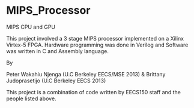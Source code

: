 MIPS_Processor
==============

MIPS CPU and GPU

This project involved a 3 stage MIPS processor implemented on a Xilinx Virtex-5 FPGA.
Hardware programming was done in Verilog and Software was written in C and Assembly language.

By

Peter Wakahiu Njenga (U.C Berkeley EECS/MSE 2013) &
Brittany Judoprasetijo (U.C Berkeley EECS 2013)

This project is a combination of code written by EECS150 staff and the people listed above.
